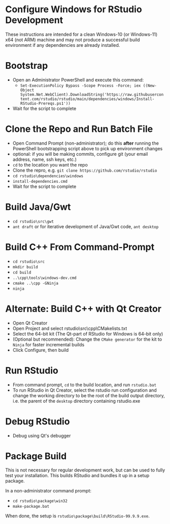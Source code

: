 Configure Windows for RStudio Development
=============================================================================

These instructions are intended for a clean Windows-10 (or Windows-11)
x64 (not ARM) machine and may not produce a successful build environment if any 
dependencies are already installed.

Bootstrap
=============================================================================
- Open an Administrator PowerShell and execute this command:
    - `Set-ExecutionPolicy Bypass -Scope Process -Force; iex ((New-Object System.Net.WebClient).DownloadString('https://raw.githubusercontent.com/rstudio/rstudio/main/dependencies/windows/Install-RStudio-Prereqs.ps1'))`
- Wait for the script to complete

Clone the Repo and Run Batch File
=============================================================================
- Open Command Prompt (non-administrator); do this **after** running the 
PowerShell bootstrapping script above to pick up environment changes
- optional: if you will be making commits, configure git (your email address, name, ssh keys, etc.)
- `cd` to the location you want the repo
- Clone the repro, e.g. `git clone https://github.com/rstudio/rstudio`
- `cd rstudio\dependencies\windows`
- `install-dependencies.cmd`
- Wait for the script to complete

Build Java/Gwt
=============================================================================
- `cd rstudio\src\gwt`
- `ant draft` or for iterative development of Java/Gwt code, `ant desktop`

Build C++ From Command-Prompt
=============================================================================
- `cd rstudio\src`
- `mkdir build`
- `cd build`
- `..\cpp\tools\windows-dev.cmd`
- `cmake ..\cpp -GNinja`
- `ninja`

Alternate: Build C++ with Qt Creator
=============================================================================
- Open Qt Creator
- Open Project and select rstudio\src\cpp\CMakelists.txt
- Select the 64-bit kit (The Qt-part of RStudio for Windows is 64-bit only)
- (Optional but recommended): Change the `CMake generator` for the kit to 
`Ninja` for faster incremental builds
- Click Configure, then build

Run RStudio
=============================================================================
- From command prompt, `cd` to the build location, and run `rstudio.bat`
- To run RStudio in Qt Creator, select the rstudio run configuration and
change the working directory to be the root of the build output directory,
i.e. the parent of the `desktop` directory containing rstudio.exe 

Debug RStudio
=============================================================================
- Debug using Qt's debugger

Package Build
=============================================================================
This is not necessary for regular development work, but can be used to fully 
test your installation. This builds RStudio and bundles it up in a setup package.

In a non-administrator command prompt:
- `cd rstudio\package\win32`
- `make-package.bat`

When done, the setup is `rstudio\package\build\RStudio-99.9.9.exe`.

